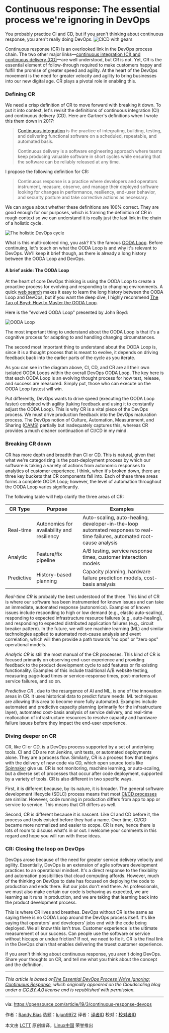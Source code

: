[#]: collector: (lujun9972)
[#]: translator: ( )
[#]: reviewer: ( )
[#]: publisher: ( )
[#]: url: ( )
[#]: subject: (Continuous response: The essential process we're ignoring in DevOps)
[#]: via: (https://opensource.com/article/19/3/continuous-response-devops)
[#]: author: (Randy Bias https://opensource.com/users/randybias)

Continuous response: The essential process we're ignoring in DevOps
======
You probably practice CI and CD, but if you aren't thinking about
continuous response, you aren't really doing DevOps.
![CICD with gears][1]

Continuous response (CR) is an overlooked link in the DevOps process chain. The two other major links—[continuous integration (CI) and continuous delivery (CD)][2]—are well understood, but CR is not. Yet, CR is the essential element of follow-through required to make customers happy and fulfill the promise of greater speed and agility. At the heart of the DevOps movement is the need for greater velocity and agility to bring businesses into our new digital age. CR plays a pivotal role in enabling this.

### Defining CR

We need a crisp definition of CR to move forward with breaking it down. To put it into context, let's revisit the definitions of continuous integration (CI) and continuous delivery (CD). Here are Gartner's definitions when I wrote this them down in 2017:

> [Continuous integration][3] is the practice of integrating, building, testing, and delivering functional software on a scheduled, repeatable, and automated basis.
>
> Continuous delivery is a software engineering approach where teams keep producing valuable software in short cycles while ensuring that the software can be reliably released at any time.

I propose the following definition for CR:

> Continuous response is a practice where developers and operators instrument, measure, observe, and manage their deployed software looking for changes in performance, resiliency, end-user behavior, and security posture and take corrective actions as necessary.

We can argue about whether these definitions are 100% correct. They are good enough for our purposes, which is framing the definition of CR in rough context so we can understand it is really just the last link in the chain of a holistic cycle.

![The holistic DevOps cycle][4]

What is this multi-colored ring, you ask? It's the famous [OODA Loop][5]. Before continuing, let's touch on what the OODA Loop is and why it's relevant to DevOps. We'll keep it brief though, as there is already a long history between the OODA Loop and DevOps.

#### A brief aside: The OODA Loop

At the heart of core DevOps thinking is using the OODA Loop to create a proactive process for evolving and responding to changing environments. A quick [web search][6] makes it easy to learn the long history between the OODA Loop and DevOps, but if you want the deep dive, I highly recommend [The Tao of Boyd: How to Master the OODA Loop][7].

Here is the "evolved OODA Loop" presented by John Boyd:

![OODA Loop][8]

The most important thing to understand about the OODA Loop is that it's a cognitive process for adapting to and handling changing circumstances.

The second most important thing to understand about the OODA Loop is, since it is a thought process that is meant to evolve, it depends on driving feedback back into the earlier parts of the cycle as you iterate.

As you can see in the diagram above, CI, CD, and CR are all their own isolated OODA Loops within the overall DevOps OODA Loop. The key here is that each OODA Loop is an evolving thought process for how test, release, and success are measured. Simply put, those who can execute on the OODA Loop fastest will win.

Put differently, DevOps wants to drive speed (executing the OODA Loop faster) combined with agility (taking feedback and using it to constantly adjust the OODA Loop). This is why CR is a vital piece of the DevOps process. We must drive production feedback into the DevOps maturation process. The DevOps notion of Culture, Automation, Measurement, and Sharing ([CAMS][9]) partially but inadequately captures this, whereas CR provides a much cleaner continuation of CI/CD in my mind.

### Breaking CR down

CR has more depth and breadth than CI or CD. This is natural, given that what we're categorizing is the post-deployment process by which our software is taking a variety of actions from autonomic responses to analytics of customer experience. I think, when it's broken down, there are three key buckets that CR components fall into. Each of these three areas forms a complete OODA Loop; however, the level of automation throughout the OODA Loop varies significantly.

The following table will help clarify the three areas of CR:

CR Type | Purpose | Examples
---|---|---
Real-time | Autonomics for availability and resiliency | Auto-scaling, auto-healing, developer-in-the-loop automated responses to real-time failures, automated root-cause analysis
Analytic | Feature/fix pipeline | A/B testing, service response times, customer interaction models
Predictive | History-based planning | Capacity planning, hardware failure prediction models, cost-basis analysis

_Real-time CR_ is probably the best understood of the three. This kind of CR is where our software has been instrumented for known issues and can take an immediate, automated response (autonomics). Examples of known issues include responding to high or low demand (e.g., elastic auto-scaling), responding to expected infrastructure resource failures (e.g., auto-healing), and responding to expected distributed application failures (e.g., circuit breaker pattern). In the future, we will see machine learning (ML) and similar technologies applied to automated root-cause analysis and event correlation, which will then provide a path towards "no ops" or "zero ops" operational models.

_Analytic CR_ is still the most manual of the CR processes. This kind of CR is focused primarily on observing end-user experience and providing feedback to the product development cycle to add features or fix existing functionality. Examples of this include traditional A/B website testing, measuring page-load times or service-response times, post-mortems of service failures, and so on.

_Predictive CR_ , due to the resurgence of AI and ML, is one of the innovation areas in CR. It uses historical data to predict future needs. ML techniques are allowing this area to become more fully automated. Examples include automated and predictive capacity planning (primarily for the infrastructure layer), automated cost-basis analysis of service delivery, and real-time reallocation of infrastructure resources to resolve capacity and hardware failure issues before they impact the end-user experience.

### Diving deeper on CR

CR, like CI or CD, is a DevOps process supported by a set of underlying tools. CI and CD are not Jenkins, unit tests, or automated deployments alone. They are a process flow. Similarly, CR is a process flow that begins with the delivery of new code via CD, which open source tools like [Spinnaker][10] give us. CR is not monitoring, machine learning, or auto-scaling, but a diverse set of processes that occur after code deployment, supported by a variety of tools. CR is also different in two specific ways.

First, it is different because, by its nature, it is broader. The general software development lifecycle (SDLC) process means that most [CI/CD processes][11] are similar. However, code running in production differs from app to app or service to service. This means that CR differs as well.

Second, CR is different because it is nascent. Like CI and CD before it, the process and tools existed before they had a name. Over time, CI/CD became more normalized and easier to scope. CR is new, hence there is lots of room to discuss what's in or out. I welcome your comments in this regard and hope you will run with these ideas.

### CR: Closing the loop on DevOps

DevOps arose because of the need for greater service delivery velocity and agility. Essentially, DevOps is an extension of agile software development practices to an operational mindset. It's a direct response to the flexibility and automation possibilities that cloud computing affords. However, much of the thinking on DevOps to date has focused on deploying the code to production and ends there. But our jobs don't end there. As professionals, we must also make certain our code is behaving as expected, we are learning as it runs in production, and we are taking that learning back into the product development process.

This is where CR lives and breathes. DevOps without CR is the same as saying there is no OODA Loop around the DevOps process itself. It's like saying that operators' and developers' jobs end with the code being deployed. We all know this isn't true. Customer experience is the ultimate measurement of our success. Can people use the software or service without hiccups or undue friction? If not, we need to fix it. CR is the final link in the DevOps chain that enables delivering the truest customer experience.

If you aren't thinking about continuous response, you aren't doing DevOps. Share your thoughts on CR, and tell me what you think about the concept and the definition.

* * *

_This article is based on[The Essential DevOps Process We're Ignoring: Continuous Response][12], which originally appeared on the Cloudscaling blog under a [CC BY 4.0][13] license and is republished with permission._

--------------------------------------------------------------------------------

via: https://opensource.com/article/19/3/continuous-response-devops

作者：[Randy Bias][a]
选题：[lujun9972][b]
译者：[译者ID](https://github.com/译者ID)
校对：[校对者ID](https://github.com/校对者ID)

本文由 [LCTT](https://github.com/LCTT/TranslateProject) 原创编译，[Linux中国](https://linux.cn/) 荣誉推出

[a]: https://opensource.com/users/randybias
[b]: https://github.com/lujun9972
[1]: https://opensource.com/sites/default/files/styles/image-full-size/public/lead-images/cicd_continuous_delivery_deployment_gears.png?itok=kVlhiEkc (CICD with gears)
[2]: https://opensource.com/article/18/8/what-cicd
[3]: https://www.gartner.com/doc/3187420/guidance-framework-continuous-integration-continuous
[4]: https://opensource.com/sites/default/files/uploads/holistic-devops-cycle-smaller.jpeg (The holistic DevOps cycle)
[5]: https://en.wikipedia.org/wiki/OODA_loop
[6]: https://www.google.com/search?q=site%3Ablog.b3k.us+ooda+loop&rlz=1C5CHFA_enUS730US730&oq=site%3Ablog.b3k.us+ooda+loop&aqs=chrome..69i57j69i58.8660j0j4&sourceid=chrome&ie=UTF-8#q=devops+ooda+loop&*
[7]: http://www.artofmanliness.com/2014/09/15/ooda-loop/
[8]: https://opensource.com/sites/default/files/uploads/ooda-loop-2-1.jpg (OODA Loop)
[9]: https://itrevolution.com/devops-culture-part-1/
[10]: https://www.spinnaker.io
[11]: https://opensource.com/article/18/12/cicd-tools-sysadmins
[12]: http://cloudscaling.com/blog/devops/the-essential-devops-process-were-ignoring-continuous-response/
[13]: https://creativecommons.org/licenses/by/4.0/
